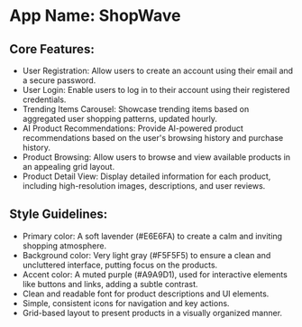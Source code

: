 # **App Name**: ShopWave

## Core Features:

- User Registration: Allow users to create an account using their email and a secure password.
- User Login: Enable users to log in to their account using their registered credentials.
- Trending Items Carousel: Showcase trending items based on aggregated user shopping patterns, updated hourly.
- AI Product Recommendations: Provide AI-powered product recommendations based on the user's browsing history and purchase history.
- Product Browsing: Allow users to browse and view available products in an appealing grid layout.
- Product Detail View: Display detailed information for each product, including high-resolution images, descriptions, and user reviews.

## Style Guidelines:

- Primary color: A soft lavender (#E6E6FA) to create a calm and inviting shopping atmosphere.
- Background color: Very light gray (#F5F5F5) to ensure a clean and uncluttered interface, putting focus on the products.
- Accent color: A muted purple (#A9A9D1), used for interactive elements like buttons and links, adding a subtle contrast.
- Clean and readable font for product descriptions and UI elements.
- Simple, consistent icons for navigation and key actions.
- Grid-based layout to present products in a visually organized manner.